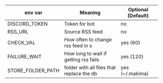 | env var           | Meaning                                   | Optional (Default) |
|-------------------|-------------------------------------------|--------------------|
| DISCORD_TOKEN     | Token for bot                             | no                 |
| RSS_URL           | Source RSS feed                           | no                 |
| CHECK_VAL         | How often to change rss feed in s         | yes (60)           |
| FAILURE_WAIT      | How long to wait if getting rss fails     | yes (120)          |
| STORE_FOLDER_PATH | folder with all files that replace the db | yes (~/.makima)    |
